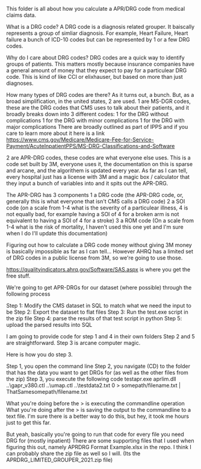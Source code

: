 This folder is all about how you calculate a APR/DRG code from medical claims data. 

What is a DRG code?
    A DRG code is a diagnosis related grouper. It baiscally represents a group of simliar diagnosis. For example, Heart Failure, Heart failure a bunch of ICD-10 codes but can be represented by 1 or a few DRG codes.

Why do I care about DRG codes?
    DRG codes are a quick way to identify groups of patients. This matters mostly because insurance companies have a general amount of money that they expect to pay for a particulear DRG code. This is kind of like CCI or elixhauser, but based on more than just diagnoses. 

How many types of DRG codes are there?
As it turns out, a bunch. But, as a broad simplification, in the united states, 2 are used.
1 are MS-DGR codes, these are the DRG codes that CMS uses to talk about their patients, and it broadly breaks down into 3 different codes:
    1 for the DRG without complications
    1 for the DRG with minor complications
    1 for the DRG with major complications
    There are broadly outlined as part of IPPS and if you care to learn more about it here is a link https://www.cms.gov/Medicare/Medicare-Fee-for-Service-Payment/AcuteInpatientPPS/MS-DRG-Classifications-and-Software

2 are APR-DRG codes, these codes are what everyone else uses. This is a code set built by 3M, everyone uses it, the documentation on this is sparse and arcane, and the algorithem is updated every year. As far as I can tell, every hospital just has a license with 3M and a magic box / calculator that they input a bunch of variables into and it spits out the APR-DRG.

The APR-DRG has 3 components
    1 a DRG code (the APR-DRG code, or, generally this is what everyone that isn't CMS calls a DRG code)
    2 a SOI code (on a scale from 1-4 what is the severity of a particulear illness, 4 is not equally bad, for example having a SOI of 4 for a broken arm is not equivalent to having a SOI of 4 for a stroke)
    3 a ROM code (On a scale from 1-4 what is the risk of mortality, I haven't used this one yet and I'm sure when I do I'll update 
    this documentation)

Figuring out how to calculate a DRG code money without giving 3M money is basically impossible as far as I can tell... However AHRQ has a limited set of DRG codes in a public license from 3M, so we're going to use those. 

https://qualityindicators.ahrq.gov/Software/SAS.aspx is where you get the free stuff. 

We're going to get APR-DRGs for our dataset (where possible) through the following process

Step 1: Modify the CMS dataset in SQL to match what we need the input to be
Step 2: Export the dataset to flat files
Step 3: Run the test.exe script in the zip file
Step 4: parse the results of that test script in python
Step 5: upload the parsed results into SQL

I am going to provide code for step 1 and 4 in their own folders
Step 2 and 5 are straightforward. 
Step 3 is arcane computer magic. 

Here is how you do step 3. 

Step 1, you open the command line
Step 2, you navigate (CD) to the folder that has the data you want to get DRGs for (as well as the other files from the zip)
Step 3, you execute the following code
testapr.exe aprlim.dll ..\gapr_v380.ctl ..\umap.ctl ..\testdata2.txt 0 > somepath/filename.txt | ThatSamesomepath/filename.txt

What you're doing before the > is executing the commandline operation
What you're doing after the > is saving the output to the commandline to a text file.
I'm sure there is a better way to do this, but hey, it took me hours just to get this far. 

But yeah, basically you're going to run that code for every file you need DRG for (mostly inpatient)
There are some supporting files that I used when figuring this out, namely APRDRG Format Example.xlsx in the repo.  I think I can probably share the zip file as well so I will.  (Its the APRDRG_LIMITED_GROUPER_2021.zip file)